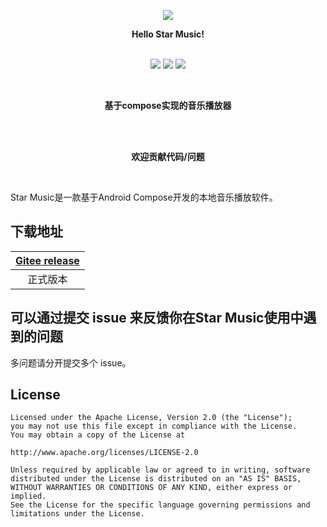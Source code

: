 <p align="center"><img src="https://gitee.com/ZXHHYJ/mandysa_music/raw/master/app/src/main/res/mipmap-xxxhdpi/ic_launcher.png"/></p>

<p align="center">
    <strong>Hello Star Music!</strong>
    <br>
    <br>

[//]: # (    <a href="https://gitee.com/ZXHHYJ/mandysa_music/wikis">Wiki</a>)
</p>

<p align="center">
<img src="https://img.shields.io/badge/language-kotlin-orange.svg"/>
<img src="https://img.shields.io/badge/license-Apache-blue"/>
<a href="https://gitee.com/ZXHHYJ/star_music/commits/master"><img src="https://img.shields.io/badge/updates-%E6%9B%B4%E6%96%B0%E6%97%A5%E5%BF%97-brightgreen"/></a>
</p>

<br>
<p align="center"><strong>基于compose实现的音乐播放器</strong></p>
<br>

<br>
<p align="center"><strong>欢迎贡献代码/问题</strong></p>
<br>

Star Music是一款基于Android Compose开发的本地音乐播放软件。

## 下载地址

|  [Gitee release](https://gitee.com/ZXHHYJ/star_music) |
|:--:|
| 正式版本 |

## 可以通过提交 issue 来反馈你在Star Music使用中遇到的问题

多问题请分开提交多个 issue。

## License

```
Licensed under the Apache License, Version 2.0 (the "License");
you may not use this file except in compliance with the License.
You may obtain a copy of the License at

http://www.apache.org/licenses/LICENSE-2.0

Unless required by applicable law or agreed to in writing, software
distributed under the License is distributed on an "AS IS" BASIS,
WITHOUT WARRANTIES OR CONDITIONS OF ANY KIND, either express or implied.
See the License for the specific language governing permissions and
limitations under the License.
```
